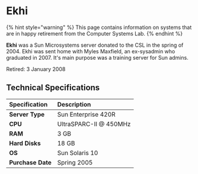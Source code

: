 # Ekhi

{% hint style="warning" %}
This page contains information on systems that are in happy retirement from the Computer Systems Lab.
{% endhint %}

**Ekhi** was a Sun Microsystems server donated to the CSL in the spring of 2004. Ekhi was sent home with Myles Maxfield, an ex-sysadmin who graduated in 2007. It's main purpose was a training server for Sun admins.

Retired: 3 January 2008

## Technical Specifications

| Specification | Description |
| :--- | :--- |
| **Server Type** | Sun Enterprise 420R |
| **CPU** | UltraSPARC-II @ 450MHz |
| **RAM** | 3 GB |
| **Hard Disks** | 18 GB |
| **OS** | Sun Solaris 10 |
| **Purchase Date** | Spring 2005 |

